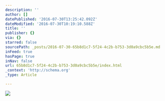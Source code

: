 ```yaml
---
description: ''
author: []
datePublished: '2016-07-30T13:25:42.092Z'
dateModified: '2016-07-30T10:19:10.588Z'
title: ''
publisher: {}
via: {}
starred: false
sourcePath: _posts/2016-07-30-65b8d1c7-5f24-4c2b-b753-3d0a9cbc5b5e.md
inFeed: true
hasPage: true
inNav: false
url: 65b8d1c7-5f24-4c2b-b753-3d0a9cbc5b5e/index.html
_context: 'http://schema.org'
_type: Article

---
```

![](https://the-grid-user-content.s3-us-west-2.amazonaws.com/f6dd4d6b-a74a-44c5-b051-4720c9da1f7b.jpg)